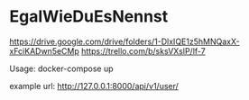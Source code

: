 # EgalWieDuEsNennst
https://drive.google.com/drive/folders/1-DlxIQE1z5hMNQaxX-xFciKADwn5eCMp
https://trello.com/b/sksVXslP/lf-7


Usage:
docker-compose up

example url:
http://127.0.0.1:8000/api/v1/user/
